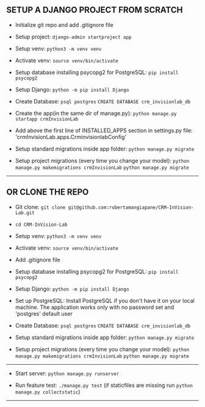## SETUP A DJANGO PROJECT FROM SCRATCH

- Initialize git repo and add .gitignore file

- Setup project:
    `django-admin startproject app`
        
- Setup venv:
    `python3 -m venv venv`
    
- Activate venv:
    `source venv/bin/activate`
    
- Setup database installing psycopg2 for PostgreSQL:
    `pip install psycopg2`
    
- Setup Django:
    `python -m pip install Django`
    
- Create Database:
    `psql postgres`
    `CREATE DATABASE crm_invisionlab_db`
    
- Create the app(in the same dir of manage.py):
    `python manage.py startapp crmInvisionLab`
    
- Add above the first line of INSTALLED_APPS section in settings.py file:
    'crmInvisionLab.apps.CrminvisionlabConfig'
        
- Setup standard migrations inside app folder:
    `python manage.py migrate`
    
- Setup project migrations (every time you change your model):
    `python manage.py makemigrations crmInvisionLab`
    `python manage.py migrate`
    
--------
    
## OR CLONE THE REPO

- Git clone:
    `git clone git@github.com:robertamangiapane/CRM-InVision-Lab.git`

- `cd CRM-InVision-Lab`

- Setup venv:
    `python3 -m venv venv`
    
- Activate venv:
    `source venv/bin/activate`
    
- Add .gitignore file
    
- Setup database installing psycopg2 for PostgreSQL:
    `pip install psycopg2`
    
- Setup Django:
    `python -m pip install Django`
    
- Set up PostgreSQL: Install PostgreSQL if you don't have it on your local machine. The application works only with no password set and 'postgres' default user
- Create Database:
    `psql postgres`
    `CREATE DATABASE crm_invisionlab_db`
    
- Setup standard migrations inside app folder:
    `python manage.py migrate`
    
- Setup project migrations (every time you change your model):
    `python manage.py makemigrations crmInvisionLab`
    `python manage.py migrate`

-------
    
- Start server:
    `python manage.py runserver`
    
- Run feature test:
    `./manage.py test`
    (if staticfiles are missing run `python manage.py collectstatic`)

-------
    
    
